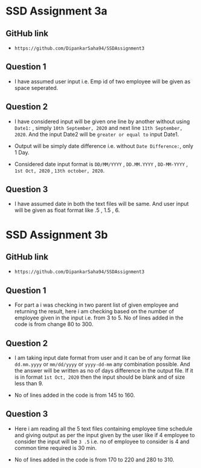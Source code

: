 # SSD Assignment 3a

## GitHub link
* `https://github.com/DipankarSaha94/SSDAssignment3`

## Question 1

* I have assumed user input i.e. Emp id of two employee will be given as space seperated.

## Question 2

* I have considered input will be given one line by another without using `Date1:` , simply `10th September, 2020` and next line `11th September, 2020`. And the input Date2 will be `greater or equal to` input Date1.

* Output will be simply date difference i.e. without `Date Difference:`, only 1 Day.

* Considered date input format is `DD/MM/YYYY` , `DD.MM.YYYY` , `DD-MM-YYYY` , `1st Oct, 2020` , `13th october, 2020`.

## Question 3

* I have assumed date in both the text files will be same. And user input will be given as float format like .5 , 1.5 , 6.

# SSD Assignment 3b

## GitHub link
* `https://github.com/DipankarSaha94/SSDAssignment3`

## Question 1

* For part a i was checking in two parent list of given employee and returning the result, here i am checking based on the number of employee given in the input i.e. from 3 to 5. No of lines added in the code is from change 80 to 300.

## Question 2

* I am taking input date format from user and it can be of any format like `dd.mm.yyyy` or `mm/dd/yyyy` or `yyyy-dd-mm` any combination possible. And the answer will be written as no of days difference in the output file. If it is in format `1st Oct, 2020` then the input should be blank and of size less than 9.

* No of lines added in the code is from 145 to 160.

## Question 3

* Here i am reading all the 5 text files containing employee time schedule and giving output as per the input given by the user like if 4 employee to consider the input will be `3 .5` i.e. no of employee to consider is 4 and common time required is 30 min.

* No of lines added in the code is from 170 to 220 and 280 to 310. 

